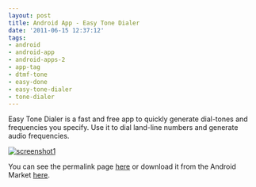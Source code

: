 ```yaml
---
layout: post
title: Android App - Easy Tone Dialer
date: '2011-06-15 12:37:12'
tags:
- android
- android-app
- android-apps-2
- app-tag
- dtmf-tone
- easy-done
- easy-tone-dialer
- tone-dialer
---
```



Easy Tone Dialer is a fast and free app to quickly generate dial-tones and frequencies you specify. Use it to dial land-line numbers and generate audio frequencies.

[![](http://66.147.244.180/~hunterda/content/images/2011/06/screenshot241-180x300.png "screenshot1")](http://hunterdavis.com/android-app-easy-tone-dialer)

You can see the permalink page [here](http://hunterdavis.com/android-app-easy-tone-dialer) or download it from the Android Market [here](https://market.android.com/details?id=com.hunterdavis.easytonedialer).


